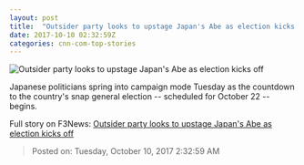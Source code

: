 ```yaml
---
layout: post
title:  "Outsider party looks to upstage Japan's Abe as election kicks off"
date: 2017-10-10 02:32:59Z
categories: cnn-com-top-stories
---
```


![Outsider party looks to upstage Japan's Abe as election kicks off](http://i2.cdn.cnn.com/cnnnext/dam/assets/171010090542-shinzo-abe-snap-election-super-tease.jpg)

Japanese politicians spring into campaign mode Tuesday as the countdown to the country's snap general election -- scheduled for October 22 -- begins.


Full story on F3News: [Outsider party looks to upstage Japan's Abe as election kicks off](http://www.f3nws.com/n/dacVUB)

> Posted on: Tuesday, October 10, 2017 2:32:59 AM
